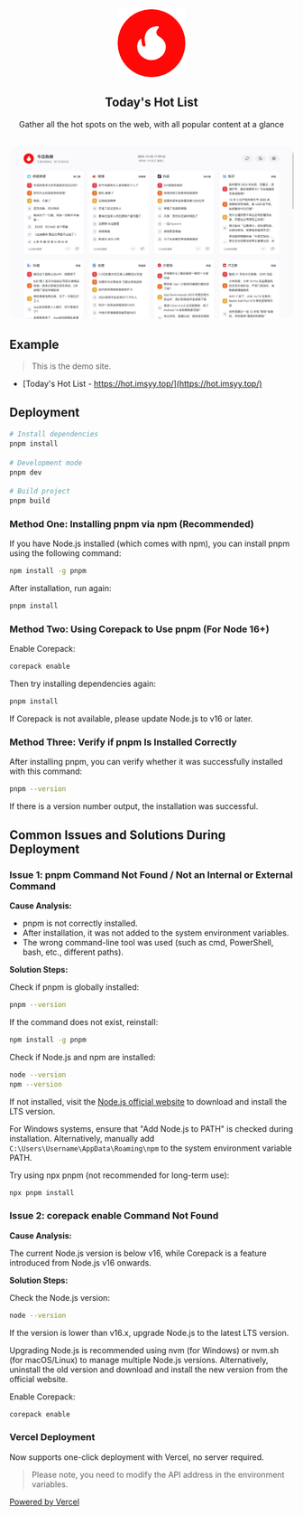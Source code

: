 <div align="center">
<img alt="logo" height="120" src="./public/favicon.png" width="120"/>
<h2>Today's Hot List</h2>
<p>Gather all the hot spots on the web, with all popular content at a glance</p>
<br />
<img src="./screenshots/main.jpg" style="border-radius: 16px" />
</div>

## Example

> This is the demo site.

- [Today's Hot List - https://hot.imsyy.top/](https://hot.imsyy.top/)

## Deployment

```bash
# Install dependencies
pnpm install

# Development mode
pnpm dev

# Build project
pnpm build
```

### Method One: Installing pnpm via npm (Recommended)

If you have Node.js installed (which comes with npm), you can install pnpm using the following command:
```bash
npm install -g pnpm
```
After installation, run again:
```bash
pnpm install
```

### Method Two: Using Corepack to Use pnpm (For Node 16+)

Enable Corepack:
```bash
corepack enable
```
Then try installing dependencies again:
```bash
pnpm install
```
If Corepack is not available, please update Node.js to v16 or later.

### Method Three: Verify if pnpm Is Installed Correctly

After installing pnpm, you can verify whether it was successfully installed with this command:
```bash
pnpm --version
```
If there is a version number output, the installation was successful.

## Common Issues and Solutions During Deployment

### Issue 1: pnpm Command Not Found / Not an Internal or External Command

**Cause Analysis:**

- pnpm is not correctly installed.
- After installation, it was not added to the system environment variables.
- The wrong command-line tool was used (such as cmd, PowerShell, bash, etc., different paths).

**Solution Steps:**

Check if pnpm is globally installed:
```bash
pnpm --version
```
If the command does not exist, reinstall:
```bash
npm install -g pnpm
```

Check if Node.js and npm are installed:
```bash
node --version
npm --version
```
If not installed, visit the [Node.js official website](https://nodejs.org/) to download and install the LTS version.

For Windows systems, ensure that "Add Node.js to PATH" is checked during installation. Alternatively, manually add `C:\Users\Username\AppData\Roaming\npm` to the system environment variable PATH.

Try using npx pnpm (not recommended for long-term use):
```bash
npx pnpm install
```

### Issue 2: corepack enable Command Not Found

**Cause Analysis:**

The current Node.js version is below v16, while Corepack is a feature introduced from Node.js v16 onwards.

**Solution Steps:**

Check the Node.js version:
```bash
node --version
```
If the version is lower than v16.x, upgrade Node.js to the latest LTS version.

Upgrading Node.js is recommended using nvm (for Windows) or nvm.sh (for macOS/Linux) to manage multiple Node.js versions. Alternatively, uninstall the old version and download and install the new version from the official website.

Enable Corepack:
```bash
corepack enable
```

### Vercel Deployment

Now supports one-click deployment with Vercel, no server required.

> Please note, you need to modify the API address in the environment variables.

[Powered by Vercel](./public/ico/powered-by-vercel.svg)
<!--梁展毓-->
